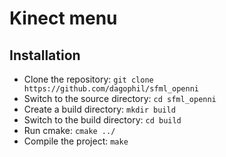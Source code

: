 # Kinect menu

## Installation
* Clone the repository: `git clone https://github.com/dagophil/sfml_openni`
* Switch to the source directory: `cd sfml_openni`
* Create a build directory: `mkdir build`
* Switch to the build directory: `cd build`
* Run cmake: `cmake ../`
* Compile the project: `make`
